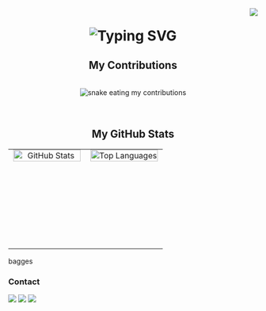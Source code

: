 <img align="right" src="https://visitor-badge.laobi.icu/badge?page_id=DarinelGuillen.DarinelGuillen&left_color=0D1117&right_color=58A6FF">

<h1 align="center">
    <img src="https://readme-typing-svg.herokuapp.com?font=Lato&weight=600&size=25&pause=1000&color=5DCFEE&background=0D111700&center=true&vCenter=true&width=600&lines=Hey+there!+I'm+Darinel;Focused+on+becoming+a+full+stack+dev.;_Turning+coffee+into+code+and+ideas+into+reality._" alt="Typing SVG"/>
</h1>





<div align="center">
  <h2>My Contributions</h2>
  <br>
  <img alt="snake eating my contributions" src="https://raw.githubusercontent.com/DarinelGuillen/DarinelGuillen/main/dist/github-contribution-grid-snake.svg" />
  <br/><br/><br/>
</div>



<h2 align="center"> My GitHub Stats </h2>


<table align="center" style="width: 100%; border-spacing: 0 20px;">
  <tr>
    <td style="width: 50%; padding: 0 10px; vertical-align: top;">
      <div align="center">
        <img src="https://github-readme-stats.vercel.app/api?username=DarinelGuillen&count_private=true&show_icons=true&theme=react&rank_icon=github&border_radius=10" alt="GitHub Stats" style="width: 100%; max-width: 390px; height: auto; min-height: 200px;" />
      </div>
    </td>
    <td style="width: 50%; padding: 0 10px; vertical-align: top;">
      <div align="center">
        <img src="https://github-readme-stats.vercel.app/api/top-langs/?username=DarinelGuillen&layout=compact&theme=react" alt="Top Languages" style="width: 100%; max-width: 390px; height: auto; min-height: 200px;" />
      </div>
    </td>
  </tr>
</table>


<!-- Achievements activate when i do have more unloke arcivements -->
<!-- <h2 align="center">🏆 Achievements 🏆</h2>

<div align="center">
  <img src="https://github-profile-trophy.vercel.app/?username=DarinelGuillen&theme=nord&no-frame=true&column=-1&no-bg=true" alt="trophy stats" />
</div> -->

 bagges

<!-- AWS Academy Graduate - AWS Academy Cloud Security Foundations -->
<div data-iframe-width="150" data-iframe-height="270" data-share-badge-id="dbcfcfd3-7d99-4877-b777-1489e1edf8d5" data-share-badge-host="https://www.credly.com"></div><script type="text/javascript" async src="//cdn.credly.com/assets/utilities/embed.js"></script>
<!-- AWS Academy Graduate - AWS Academy Cloud Developing -->
<div data-iframe-width="150" data-iframe-height="270" data-share-badge-id="920866d4-e314-469b-87d3-b4da8c069864" data-share-badge-host="https://www.credly.com"></div><script type="text/javascript" async src="//cdn.credly.com/assets/utilities/embed.js"></script>
<!-- AWS Academy Graduate - AWS Academy Introduction to Cloud Semester 1 -->
<div data-iframe-width="150" data-iframe-height="270" data-share-badge-id="657cf76c-0b10-40ba-a55d-62f35c764ac2" data-share-badge-host="https://www.credly.com"></div><script type="text/javascript" async src="//cdn.credly.com/assets/utilities/embed.js"></script>
<!-- AWS Academy Graduate - AWS Academy Cloud Security Foundations -->
<div data-iframe-width="150" data-iframe-height="270" data-share-badge-id="dbcfcfd3-7d99-4877-b777-1489e1edf8d5" data-share-badge-host="https://www.credly.com"></div><script type="text/javascript" async src="//cdn.credly.com/assets/utilities/embed.js"></script>



### Contact

<div> 
  <a href="https://www.linkedin.com/in/darinel-escobar" target="_blank"><img src="https://img.shields.io/badge/-LinkedIn-%230077B5?style=for-the-badge&logo=linkedin&logoColor=white" target="_blank"></a> 
  <a href="mailto:darinel.escobar@outlook.com"><img src="https://img.shields.io/badge/-Outlook-0078D4?style=for-the-badge&logo=microsoft-outlook&logoColor=white" target="_blank"></a>
  <a href="https://wa.me/529613021060" target="_blank"><img src="https://img.shields.io/badge/-WhatsApp-25D366?style=for-the-badge&logo=whatsapp&logoColor=white" target="_blank"></a>
</div>


